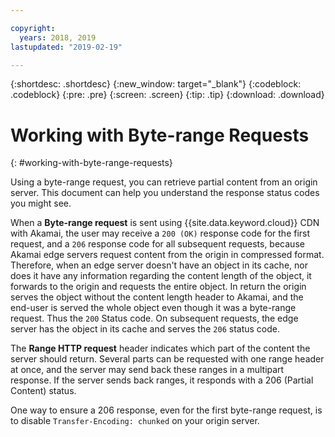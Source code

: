 ```yaml
---

copyright:
  years: 2018, 2019
lastupdated: "2019-02-19"

---
```


{:shortdesc: .shortdesc}
{:new_window: target="_blank"}
{:codeblock: .codeblock}
{:pre: .pre}
{:screen: .screen}
{:tip: .tip}
{:download: .download}


# Working with Byte-range Requests
{: #working-with-byte-range-requests}

Using a byte-range request, you can retrieve partial content from an origin server. This document can help you understand the response status codes you might see.

When a **Byte-range request** is sent using {{site.data.keyword.cloud}} CDN with Akamai, the user may receive a `200 (OK)` response code for the first request, and a `206` response code for all subsequent requests, because Akamai edge servers request content from the origin in compressed format. Therefore, when an edge server doesn't have an object in its cache, nor does it have any information regarding the content length of the object, it forwards to the origin and requests the entire object. In return the origin serves the object without the content length header to Akamai, and the end-user is served the whole object even though it was a byte-range request. Thus the `200` Status code. On subsequent requests, the edge server has the object in its cache and serves the `206` status code.

The **Range HTTP request** header indicates which part of the content the server should return. Several parts can be requested with one range header at once, and the server may send back these ranges in a multipart response. If the server sends back ranges, it responds with a 206 (Partial Content) status.

One way to ensure a 206 response, even for the first byte-range request, is to disable `Transfer-Encoding: chunked` on your origin server.
